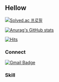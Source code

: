## Hellow

[![Solved.ac
프로필](http://mazassumnida.wtf/api/v2/generate_badge?boj=rkskd7967)](https://solved.ac/rkskd7967)

[![Anurag's GitHub stats](https://github-readme-stats.vercel.app/api?username=anuraghazra)](https://github.com/rkskd7967)

[![Hits](https://hits.seeyoufarm.com/api/count/incr/badge.svg?url=https%3A%2F%2Fgithub.com%2Fgjbae1212%2Fhit-counter)](https://hits.seeyoufarm.com)                                     

### Connect
[![Gmail Badge](https://img.shields.io/badge/Gmail-D14836?style=flat&logo=Gmail&logoColor=white)](mailto:chaerui7967@gmail.com)


### Skill

